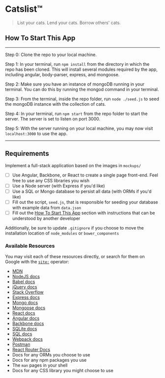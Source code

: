 # Catslist™

> List your cats. Lend your cats. Borrow others' cats.

## How To Start This App

************************************
Step 0: Clone the repo to your local machine.

Step 1: In your terminal, run ```npm install``` from the directory in which the repo has been cloned. This will install several modules required by the app, including angular, body-parser, express, and mongoose.

Step 2: Make sure you have an instance of mongoDB running in your terminal. You can do this by running the mongod command in your terminal.

Step 3: From the terminal, inside the repo folder, run ```node ./seed.js``` to seed the mongoDB instance with the collection of cats.

Step 4: In your terminal, run ```npm start``` from the repo folder to start the server. The server is set to listen on port 3000.

Step 5: With the server running on your local machine, you may now visit `localhost:3000` to use the app.

************************************

## Requirements

Implement a full-stack application based on the images in `mockups/`

- [ ] Use Angular, Backbone, or React to create a single page front-end. Feel free to use any CSS libraries you wish
- [ ] Use a Node server (with Express if you'd like)
- [ ] Use a SQL or Mongo database to persist all data (with ORMs if you'd like)
- [ ] Fill out the script, `seed.js`, that is responsible for seeding your database with example data from `data.json`
- [ ] Fill out the [How To Start This App](#how-to-start-this-app) section with instructions that can be understood by another developer

Additionally, be sure to update `.gitignore` if you choose to move the installation location of `node_modules` or `bower_components`

### Available Resources

You may visit each of these resources directly, or search for them on Google with the [`site:`](https://support.google.com/websearch/answer/2466433?hl=en) operator:

* [MDN](https://developer.mozilla.org/en-US/)
* [NodeJS docs](https://nodejs.org/en/docs/)
* [Babel docs](https://babeljs.io/docs/setup/)
* [jQuery docs](https://api.jquery.com/)
* [Stack Overflow](http://stackoverflow.com/)
* [Express docs](https://expressjs.com/)
* [Mongo docs](https://docs.mongodb.com/)
* [Mongoose docs](http://mongoosejs.com/docs/index.html)
* [React docs](https://facebook.github.io/react/docs/getting-started.html)
* [Angular docs](https://docs.angularjs.org/api)
* [Backbone docs](http://backbonejs.org/)
* [SQLite docs](https://www.sqlite.org/docs.html)
* [SQL docs](https://docs.oracle.com/cd/B19306_01/server.102/b14200/toc.htm)
* [Webpack docs](https://webpack.github.io/docs/)
* [Postman](https://www.getpostman.com/)
* [React Router Docs](https://github.com/ReactTraining/react-router/tree/master/docs)
* Docs for any ORMs you choose to use
* Docs for any npm packages you use
* The `man` pages in your shell
* Docs for any CSS library you might choose to use
